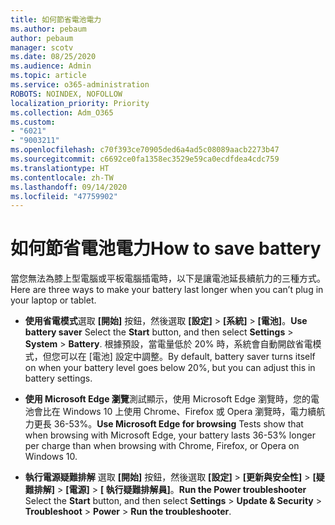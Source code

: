 ```yaml
---
title: 如何節省電池電力
ms.author: pebaum
author: pebaum
manager: scotv
ms.date: 08/25/2020
ms.audience: Admin
ms.topic: article
ms.service: o365-administration
ROBOTS: NOINDEX, NOFOLLOW
localization_priority: Priority
ms.collection: Adm_O365
ms.custom:
- "6021"
- "9003211"
ms.openlocfilehash: c70f393ce70905ded6a4ad5c08089aacb2273b47
ms.sourcegitcommit: c6692ce0fa1358ec3529e59ca0ecdfdea4cdc759
ms.translationtype: HT
ms.contentlocale: zh-TW
ms.lasthandoff: 09/14/2020
ms.locfileid: "47759902"
---
```

# <a name="how-to-save-battery"></a><span data-ttu-id="7d913-102">如何節省電池電力</span><span class="sxs-lookup"><span data-stu-id="7d913-102">How to save battery</span></span>

<span data-ttu-id="7d913-103">當您無法為膝上型電腦或平板電腦插電時，以下是讓電池延長續航力的三種方式。</span><span class="sxs-lookup"><span data-stu-id="7d913-103">Here are three ways to make your battery last longer when you can’t plug in your laptop or tablet.</span></span>  

- <span data-ttu-id="7d913-104">**使用省電模式**選取 **[開始]** 按鈕，然後選取 **[設定]**   >   **[系統]**   >   **[電池]**。</span><span class="sxs-lookup"><span data-stu-id="7d913-104">**Use battery saver** Select the  **Start**  button, and then select  **Settings**  >  **System**  >  **Battery**.</span></span> <span data-ttu-id="7d913-105">根據預設，當電量低於 20% 時，系統會自動開啟省電模式，但您可以在 [電池] 設定中調整。</span><span class="sxs-lookup"><span data-stu-id="7d913-105">By default, battery saver turns itself on when your battery level goes below 20%, but you can adjust this in battery settings.</span></span>
    
- <span data-ttu-id="7d913-106">**使用 Microsoft Edge 瀏覽**測試顯示，使用 Microsoft Edge 瀏覽時，您的電池會比在 Windows 10 上使用 Chrome、Firefox 或 Opera 瀏覽時，電力續航力更長 36-53%。</span><span class="sxs-lookup"><span data-stu-id="7d913-106">**Use Microsoft Edge for browsing** Tests show that when browsing with Microsoft Edge, your battery lasts 36-53% longer per charge than when browsing with Chrome, Firefox, or Opera on Windows 10.</span></span>
    
- <span data-ttu-id="7d913-107">**執行電源疑難排解** 選取 **[開始]** 按鈕，然後選取 **[設定]**  >  **[更新與安全性]**  >  **[疑難排解]**  >  **[電源]**  >  **[ 執行疑難排解員]**。</span><span class="sxs-lookup"><span data-stu-id="7d913-107">**Run the Power troubleshooter** Select the **Start** button, and then select **Settings** > **Update & Security** > **Troubleshoot** > **Power** > **Run the troubleshooter**.</span></span>
